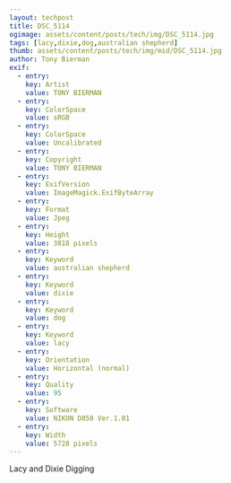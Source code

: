 ```yaml
---
layout: techpost
title: DSC_5114
ogimage: assets/content/posts/tech/img/DSC_5114.jpg
tags: [lacy,dixie,dog,australian shepherd]
thumb: assets/content/posts/tech/img/mid/DSC_5114.jpg
author: Tony Bierman
exif:
  - entry:
    key: Artist
    value: TONY BIERMAN
  - entry:
    key: ColorSpace
    value: sRGB
  - entry:
    key: ColorSpace
    value: Uncalibrated
  - entry:
    key: Copyright
    value: TONY BIERMAN
  - entry:
    key: ExifVersion
    value: ImageMagick.ExifByteArray
  - entry:
    key: Format
    value: Jpeg
  - entry:
    key: Height
    value: 3818 pixels
  - entry:
    key: Keyword
    value: australian shepherd
  - entry:
    key: Keyword
    value: dixie
  - entry:
    key: Keyword
    value: dog
  - entry:
    key: Keyword
    value: lacy
  - entry:
    key: Orientation
    value: Horizontal (normal)
  - entry:
    key: Quality
    value: 95
  - entry:
    key: Software
    value: NIKON D850 Ver.1.01     
  - entry:
    key: Width
    value: 5728 pixels
---
```

<p class="h4">Lacy and Dixie Digging</p>